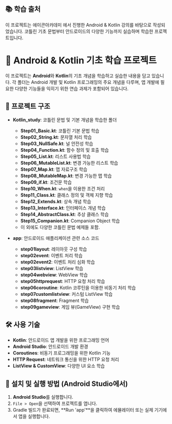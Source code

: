 ## 📚 학습 출처

이 프로젝트는 에이콘아카데미 에서 진행한 Android & Kotlin 강의를 바탕으로 작성되었습니다. 코틀린 기초 문법부터 안드로이드의 다양한 기능까지 실습하며 학습한 프로젝트입니다.

# 🤖 Android & Kotlin 기초 학습 프로젝트

이 프로젝트는 **Android**와 **Kotlin**의 기초 개념을 학습하고 실습한 내용을 담고 있습니다. 각 폴더는 Android 개발 및 Kotlin 프로그래밍의 주요 개념을 다루며, 앱 개발에 필요한 다양한 기능들을 익히기 위한 연습 과제가 포함되어 있습니다.

## 📂 프로젝트 구조

- **Kotlin_study**: 코틀린 문법 및 기본 개념을 학습한 폴더
  - **Step01_Basic.kt**: 코틀린 기본 문법 학습
  - **Step02_String.kt**: 문자열 처리 학습
  - **Step03_NullSafe.kt**: 널 안전성 학습
  - **Step04_Function.kt**: 함수 정의 및 호출 학습
  - **Step05_List.kt**: 리스트 사용법 학습
  - **Step06_MutableList.kt**: 변경 가능한 리스트 학습
  - **Step07_Map.kt**: 맵 자료구조 학습
  - **Step08_MutableMap.kt**: 변경 가능한 맵 학습
  - **Step09_if.kt**: 조건문 학습
  - **Step10_When.kt**: `when`을 이용한 조건 처리
  - **Step11_Class.kt**: 클래스 정의 및 객체 지향 학습
  - **Step12_Extends.kt**: 상속 개념 학습
  - **Step13_Interface.kt**: 인터페이스 개념 학습
  - **Step14_AbstractClass.kt**: 추상 클래스 학습
  - **Step15_Companion.kt**: Companion Object 학습
  - 이 외에도 다양한 코틀린 문법 예제들 포함.

- **app**: 안드로이드 애플리케이션 관련 소스 코드
  - **step01layout**: 레이아웃 구성 학습
  - **step02event**: 이벤트 처리 학습
  - **step02event2**: 이벤트 처리 심화 학습
  - **step03listview**: ListView 학습
  - **step04webview**: WebView 학습
  - **step05httprequest**: HTTP 요청 처리 학습
  - **step06coroutine**: Kotlin 코루틴을 이용한 비동기 처리 학습
  - **step07customlistview**: 커스텀 ListView 학습
  - **step08fragment**: Fragment 학습
  - **step09gameview**: 게임 뷰(GameView) 구현 학습

## 🛠️ 사용 기술

- **Kotlin**: 안드로이드 앱 개발을 위한 프로그래밍 언어
- **Android Studio**: 안드로이드 개발 환경
- **Coroutines**: 비동기 프로그래밍을 위한 Kotlin 기능
- **HTTP Request**: 네트워크 통신을 위한 HTTP 요청 처리
- **ListView & CustomView**: 다양한 UI 요소 학습

## 📌 설치 및 실행 방법 (Android Studio에서)

1. **Android Studio**를 실행합니다.
2. `File > Open`을 선택하여 프로젝트를 엽니다.
3. Gradle 빌드가 완료되면, **Run 'app'**을 클릭하여 에뮬레이터 또는 실제 기기에서 앱을 실행합니다.


